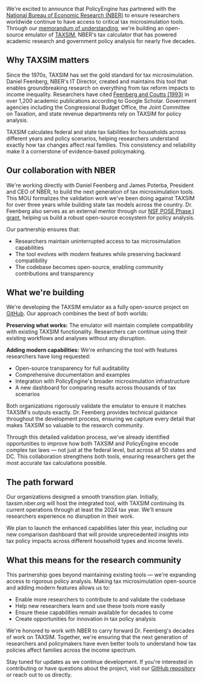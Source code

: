 We're excited to announce that PolicyEngine has partnered with the [National Bureau of Economic Research (NBER)](https://nber.org) to ensure researchers worldwide continue to have access to critical tax microsimulation tools. Through our [memorandum of understanding](https://drive.google.com/file/d/1V5TJk7C01CLYP_FXUZTmHEdLk-WCV4WN/view?usp=sharing), we're building an open-source emulator of [TAXSIM](https://taxsim.nber.org), NBER's tax calculator that has powered academic research and government policy analysis for nearly five decades.

## Why TAXSIM matters

Since the 1970s, TAXSIM has set the gold standard for tax microsimulation. Daniel Feenberg, NBER's IT Director, created and maintains this tool that enables groundbreaking research on everything from tax reform impacts to income inequality. Researchers have cited [Feenberg and Coutts (1993)](https://taxsim.nber.org/feenberg-coutts.pdf) in over 1,200 academic publications according to Google Scholar. Government agencies including the Congressional Budget Office, the Joint Committee on Taxation, and state revenue departments rely on TAXSIM for policy analysis.

TAXSIM calculates federal and state tax liabilities for households across different years and policy scenarios, helping researchers understand exactly how tax changes affect real families. This consistency and reliability make it a cornerstone of evidence-based policymaking.

## Our collaboration with NBER

We're working directly with Daniel Feenberg and James Poterba, President and CEO of NBER, to build the next generation of tax microsimulation tools. This MOU formalizes the validation work we've been doing against TAXSIM for over three years while building state tax models across the country. Dr. Feenberg also serves as an external mentor through our [NSF POSE Phase I grant](https://policyengine.org/us/research/nsf-pose-phase-1-grant), helping us build a robust open-source ecosystem for policy analysis.

Our partnership ensures that:

- Researchers maintain uninterrupted access to tax microsimulation capabilities
- The tool evolves with modern features while preserving backward compatibility
- The codebase becomes open-source, enabling community contributions and transparency

## What we're building

We're developing the TAXSIM emulator as a fully open-source project on [GitHub](https://github.com/PolicyEngine/policyengine-taxsim). Our approach combines the best of both worlds:

**Preserving what works:** The emulator will maintain complete compatibility with existing TAXSIM functionality. Researchers can continue using their existing workflows and analyses without any disruption.

**Adding modern capabilities:** We're enhancing the tool with features researchers have long requested:

- Open-source transparency for full auditability
- Comprehensive documentation and examples
- Integration with PolicyEngine's broader microsimulation infrastructure
- A new dashboard for comparing results across thousands of tax scenarios

Both organizations rigorously validate the emulator to ensure it matches TAXSIM's outputs exactly. Dr. Feenberg provides technical guidance throughout the development process, ensuring we capture every detail that makes TAXSIM so valuable to the research community.

Through this detailed validation process, we've already identified opportunities to improve how both TAXSIM and PolicyEngine encode complex tax laws — not just at the federal level, but across all 50 states and DC. This collaboration strengthens both tools, ensuring researchers get the most accurate tax calculations possible.

## The path forward

Our organizations designed a smooth transition plan. Initially, taxsim.nber.org will host the integrated tool, with TAXSIM continuing its current operations through at least the 2024 tax year. We'll ensure researchers experience no disruption in their work.

We plan to launch the enhanced capabilities later this year, including our new comparison dashboard that will provide unprecedented insights into tax policy impacts across different household types and income levels.

## What this means for the research community

This partnership goes beyond maintaining existing tools — we're expanding access to rigorous policy analysis. Making tax microsimulation open-source and adding modern features allows us to:

- Enable more researchers to contribute to and validate the codebase
- Help new researchers learn and use these tools more easily
- Ensure these capabilities remain available for decades to come
- Create opportunities for innovation in tax policy analysis

We're honored to work with NBER to carry forward Dr. Feenberg's decades of work on TAXSIM. Together, we're ensuring that the next generation of researchers and policymakers have even better tools to understand how tax policies affect families across the income spectrum.

Stay tuned for updates as we continue development. If you're interested in contributing or have questions about the project, visit our [GitHub repository](https://github.com/PolicyEngine/policyengine-taxsim) or reach out to us directly.

